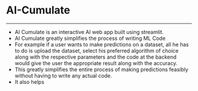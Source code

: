 # AI-Cumulate

---

- AI Cumulate is an interactive AI web app built using streamlit.
- AI Cumulate greatly simplifies the process of writing ML Code
- For example if a user wants to make predictions on a dataset, all he has to do is upload the dataset, select his preferred algorithm of choice along with the respective parameters and the code at the backend would give the user the appropriate result along with the accuracy.
- This greatly simplifies the entire process of making predictions feasibly without having to write any actual code.
- It also helps 
